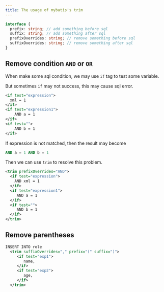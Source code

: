 ```yaml
---
title: The usage of mybatis's trim
---
```


``` typescript
interface {
  prefix: string; // add something before sql
  suffix: string; // add something after sql
  prefixOverrides: string; // remove something before sql
  suffixOverrides: string; // remove something after sql
}
```

## Remove condition `AND` or `OR`

When make some sql condition, we may use `if` tag to test some variable.

But sometimes `if` may not success, this may cause sql error.

``` xml
<if test="expression">
  xml = 1
</if>
<if test="expression1">
    AND a = 1
</if>
<if test="">
    AND b = 1
</if>
```

If expression is not matched, then the result may become

``` sql
AND a = 1 AND b = 1
```
Then we can use `trim` to resolve this problem.

``` xml
<trim prefixOverrides="AND">
  <if test="expression">
    AND xml = 1
  </if>
  <if test="expression1">
     AND a = 1
  </if>
  <if test="">
     AND b = 1
  </if>
</trim>
```

## Remove parentheses

``` xml
INSERT INTO role
  <trim suffixOverrides="," prefix="(" suffix=")">
     <if test="exp1">
        name,
     </if>
     <if test="exp2">
        age,
     </if>
  </trim>
```
